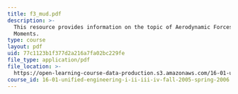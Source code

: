 ```yaml
---
title: f3_mud.pdf
description: >-
  This resource provides information on the topic of Aerodynamic Forces and
  Moments.
type: course
layout: pdf
uid: 77c1123b1f377d2a216a7fa02bc229fe
file_type: application/pdf
file_location: >-
  https://open-learning-course-data-production.s3.amazonaws.com/16-01-unified-engineering-i-ii-iii-iv-fall-2005-spring-2006/77c1123b1f377d2a216a7fa02bc229fe_f3_mud.pdf
course_id: 16-01-unified-engineering-i-ii-iii-iv-fall-2005-spring-2006
---
```

